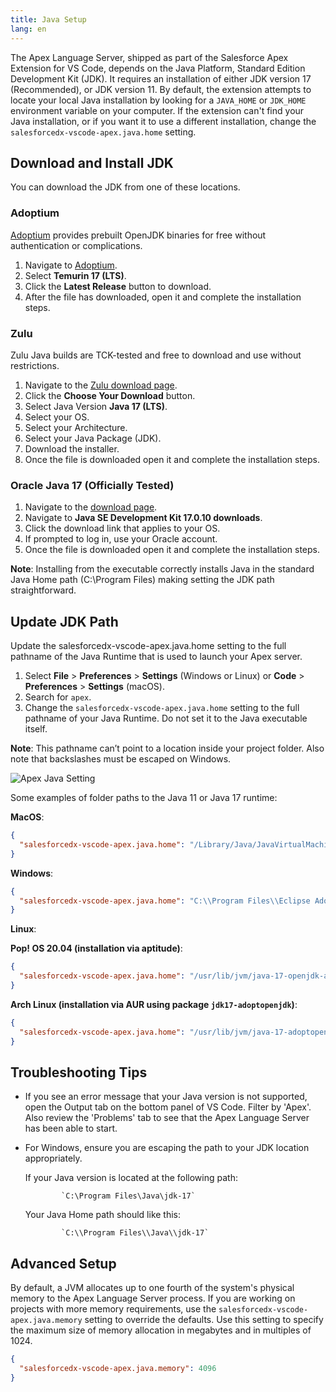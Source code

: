 ```yaml
---
title: Java Setup
lang: en
---
```


The Apex Language Server, shipped as part of the Salesforce Apex Extension for VS Code, depends on the Java Platform, Standard Edition Development Kit (JDK). It requires an installation of either JDK version 17 (Recommended), or JDK version 11. By default, the extension attempts to locate your local Java installation by looking for a `JAVA_HOME` or `JDK_HOME` environment variable on your computer. If the extension can't find your Java installation, or if you want it to use a different installation, change the `salesforcedx-vscode-apex.java.home` setting.

## Download and Install JDK
You can download the JDK from one of these locations.

### Adoptium

[Adoptium](https://adoptium.net) provides prebuilt OpenJDK binaries for free without authentication or complications.

1. Navigate to [Adoptium](https://adoptium.net/?variant=openjdk17).
2. Select **Temurin 17 (LTS)**.
3. Click the **Latest Release** button to download.
4. After the file has downloaded, open it and complete the installation steps.

### Zulu

Zulu Java builds are TCK-tested and free to download and use without restrictions.

1. Navigate to the [Zulu download page](https://www.azul.com/downloads/zulu/).
2. Click the **Choose Your Download** button.
3. Select Java Version **Java 17 (LTS)**.
4. Select your OS.
5. Select your Architecture.
6. Select your Java Package (JDK).
7. Download the installer.
8. Once the file is downloaded open it and complete the installation steps.

### Oracle Java 17 (Officially Tested)

1. Navigate to the [download page](https://www.oracle.com/java/technologies/downloads/).
2. Navigate to **Java SE Development Kit 17.0.10 downloads**.
3. Click the download link that applies to your OS.
4. If prompted to log in, use your Oracle account.
5. Once the file is downloaded open it and complete the installation steps.

**Note**: Installing from the executable correctly installs Java in the standard Java Home path (C:\Program Files\) making setting the JDK path straightforward.

## Update JDK Path

Update the salesforcedx-vscode-apex.java.home setting to the full pathname of the Java Runtime that is used to launch your Apex server.

1. Select **File** > **Preferences** > **Settings** (Windows or Linux) or **Code** > **Preferences** > **Settings** (macOS).
2. Search for `apex`.
3. Change the `salesforcedx-vscode-apex.java.home` setting to the full pathname of your Java Runtime. Do not set it to the Java executable itself.

**Note**: This pathname can’t point to a location inside your project folder. Also note that backslashes must be escaped on Windows.

![Apex Java Setting](./images/apex-java-home-setting.png)

Some examples of folder paths to the Java 11 or Java 17 runtime:

**MacOS**:

```json
{
  "salesforcedx-vscode-apex.java.home": "/Library/Java/JavaVirtualMachines/temurin-17.jdk/Contents/Home"
}
```

**Windows**:

```json
{
  "salesforcedx-vscode-apex.java.home": "C:\\Program Files\\Eclipse Adoptium\\jdk-17.0.2.8-hotspot"
}
```

**Linux**:

**Pop! OS 20.04 (installation via aptitude)**:

```json
{
  "salesforcedx-vscode-apex.java.home": "/usr/lib/jvm/java-17-openjdk-amd64"
}
```

**Arch Linux (installation via AUR using package `jdk17-adoptopenjdk`)**:

```json
{
  "salesforcedx-vscode-apex.java.home": "/usr/lib/jvm/java-17-adoptopenjdk"
}
```

## Troubleshooting Tips

* If you see an error message that your Java version is not supported, open the Output tab on the bottom panel of VS Code. Filter by 'Apex'. Also review the 'Problems' tab to see that the Apex Language Server has been able to start.
* For Windows, ensure you are escaping the path to your JDK location appropriately.

  If your Java version is located at the following path:
  
              `C:\Program Files\Java\jdk-17`
  Your Java Home path should like this:
  
              `C:\\Program Files\\Java\\jdk-17`




## Advanced Setup

By default, a JVM allocates up to one fourth of the system's physical memory to the Apex Language Server process. If you are working on projects with more memory requirements, use the `salesforcedx-vscode-apex.java.memory` setting to override the defaults. Use this setting to specify the maximum size of memory allocation in megabytes and in multiples of 1024.

```json
{
  "salesforcedx-vscode-apex.java.memory": 4096
}
```
